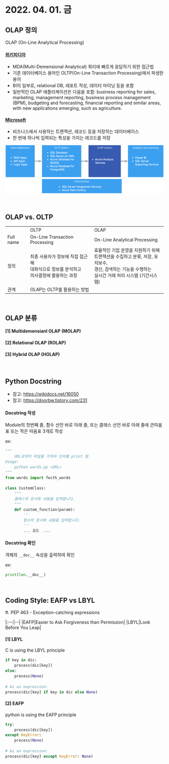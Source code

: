 # 2022. 04. 01. 금

## OLAP 정의

OLAP (On-Line Analytical Processing)

#### [위키피디아](https://en.wikipedia.org/wiki/Online_analytical_processing)

- MDA(Multi-Demensional Analytical) 쿼리에 빠르게 응답하기 위한 접근법
- 기존 데이터베이스 용어인 OLTP(On-Line Transaction Processing)에서 파생한 용어
- BI의 일부로, relational DB, 레포트 작성, 데이터 마이닝 등을 포함
- 일반적인 OLAP 애플리케이션은 다음을 포함: business reporting for sales, marketing, management reporting, business process management (BPM), budgeting and forecasting, financial reporting and similar areas, with new applications emerging, such as agriculture.

#### [Microsoft](https://docs.microsoft.com/en-us/azure/architecture/data-guide/relational-data/online-analytical-processing)

- 비즈니스에서 사용하는 트랜잭션, 레코드 등을 저장하는 데이터베이스
- 한 번에 하나씩 입력되는 특성을 가지는 레코드를 저장

![olap data pipeline](./img/olap-data-pipeline.png)


<br>

## OLAP vs. OLTP

<table>
  <tr>
    <td></td>
    <td>OLTP</td>
    <td>OLAP</td>
  </tr>
  <tr>
    <td>Full name</td>
    <td>On-Line Transaction Processing</td>
    <td>On-Line Analytical Processing</td>
  </tr>
  <tr>
    <td>정의</td>
    <td>최종 사용자가 정보에 직접 접근해<br>대화식으로 정보를 분석하고<br>의사결정에 활용하는 과정</td>
    <td>효율적인 기업 운영을 지원하기 위해<br>트랜잭션을 수집하고 분류, 저장, 유지보수,<br>갱신, 검색하는 기능을 수행하는<br>실시간 거래 처리 시스템 (기간시스템)</td>
  </tr>
  <tr>
    <td>관계</td>
    <td colspan="2">OLAP는 OLTP를 활용하는 방법</td>
  </tr>
</table>


<br>

## OLAP 분류

#### [1] Multidemensianl OLAP (MOLAP)

#### [2] Relational OLAP (ROLAP)

#### [3] Hybrid OLAP (HOLAP)

<br>

## Python Docstring

- 참고: https://wikidocs.net/16050
- 참고: https://doorbw.tistory.com/231

#### Docstring 작성

Module의 첫번째 줄, 함수 선언 바로 아래 줄, 또는 클래스 선언 바로 아래 줄에 큰따옴표 또는 작은 따옴표 3개로 작성

ex:
```Python
"""
    URL로부터 파일을 가져와 단어를 print 함.
Usage:
    python words.py <URL>
"""
from words import fecth_words

class CustomClass:
    """
    클래스의 문서화 내용을 입력합니다.    
    """
    def custom_function(param):
        '''
        함수의 문서화 내용을 입력합니다.
        '''
        ... 코드  ...
```

#### Docstring 확인

객체의 ```__doc__``` 속성을 출력하여 확인

ex:
```Python
print(len.__doc__)
```

<br>

## Coding Style: EAFP vs LBYL
ft. PEP 463 - Exception-catching expressions

|:--:|--|
|EAFP|Easier to Ask Forgiveness than Permission|
|LBYL|Look Before You Leap|

#### [1] LBYL

C is using the LBYL principle

```Python
if key in dic:
    process(dic[key])
else:
    process(None)

# As an expression:
process(dic[key] if key in dic else None)
```

#### [2] EAFP

python is using the EAFP principle

```Python
try:
    process(dic[key])
except KeyError:
    process(None)

# As an expression:
process(dic[key] except KeyError: None)
```